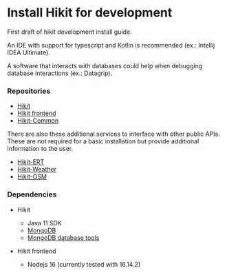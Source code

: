 
# Install Hikit for development

First draft of hikit development install guide.

An IDE with support for typescript and Kotlin is recommended (ex.: Intellij IDEA Ultimate).

A software that interacts with databases could help when debugging database interactions (ex.: Datagrip).

### Repositories

- [Hikit](https://github.com/SeC-Hikit/Hikit)
- [Hikit frontend](https://github.com/SeC-Hikit/Hikit-Frontend-CAIBO)
- [Hikit-Common](https://github.com/SeC-Hikit/Hikit-Common)

There are also these additional services to interface with other public APIs.
These are not required for a basic installation but provide additional information to the user.

- [Hikit-ERT](https://github.com/SeC-Hikit/Hikit-ERT)
- [Hikit-Weather](https://github.com/SeC-Hikit/Hikit-Weather)
- [Hikit-OSM](https://github.com/SeC-Hikit/Hikit-OSM)

### Dependencies

- Hikit
    - Java 11 SDK
    - [MongoDB](https://www.mongodb.com/)
    - [MongoDB database tools](https://www.mongodb.com/docs/database-tools/installation/installation/)

- Hikit frontend
    - Nodejs 16 (currently tested with 16.14.2)
